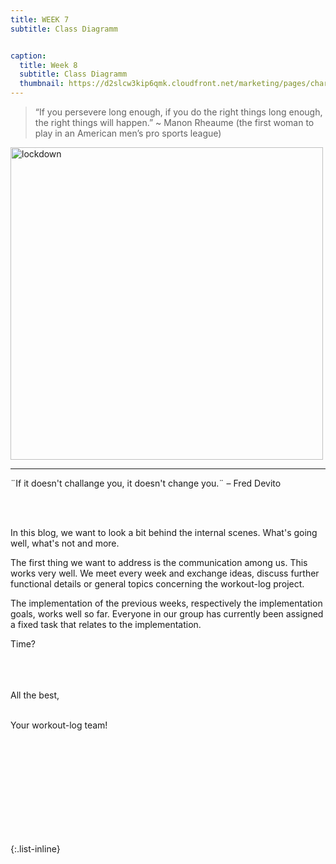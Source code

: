 ```yaml
---
title: WEEK 7
subtitle: Class Diagramm


caption:
  title: Week 8
  subtitle: Class Diagramm
  thumbnail: https://d2slcw3kip6qmk.cloudfront.net/marketing/pages/chart/class-diagram-for-hotel-management-system-UML/UML_class_diagram_hotel-949x683.PNG
---
```


> “If you persevere long enough, if you do the right things long enough, the right things will happen.” ~ Manon Rheaume (the first woman to play in an American men’s pro sports league)

<img src="https://lh6.googleusercontent.com/vTaE5qb-VUylz7syxnzLHBb_0hCOCMLztgwuzJIfOznwUrKFw71OJobBziN5iaciZZpD4Gxr197YlnmTESM-SosD0T8Riq6R8xXlb9bTmgEAqR7C09fugv1Ac7nPbTXjBlXdzT3YpPSfGIkvtw" alt="lockdown" width="500"/>


---



<div align="left">
  ¨If it doesn't challange you, it doesn't change you.¨ – Fred Devito
  
  <br><br>
  
  In this blog, we want to look a bit behind the internal scenes. What's going well, what's not and more.

  The first thing we want to address is the communication among us. This works very well. We meet every week and exchange ideas, discuss further functional         details or general topics concerning the workout-log project. 

  The implementation of the previous weeks, respectively the implementation goals, works well so far. Everyone in our group has currently been assigned a fixed     task that relates to the implementation.
  
  Time?
  

  <br>
  <br><br>
  All the best,<br><br>

  Your workout-log team!<br><br><br><br><br>

</div>

 <script src="https://utteranc.es/client.js"
          repo="DHBW-TrainingApp/Blog"
          issue-term="pathname"
          label="Blog Comment"
          theme="github-light"
          crossorigin="anonymous"
          async>
  </script>
  
  <br>  <br>  <br>  <br>  <br>
  

{:.list-inline}
